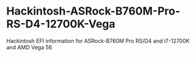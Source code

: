 # Hackintosh-ASRock-B760M-Pro-RS-D4-12700K-Vega
Hackintosh EFI information for ASRock-B760M Pro RS/D4 and i7-12700K and AMD Vega 56
